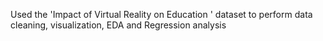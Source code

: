 Used the 'Impact of Virtual Reality on Education ' dataset to perform data cleaning, visualization, EDA and Regression analysis

